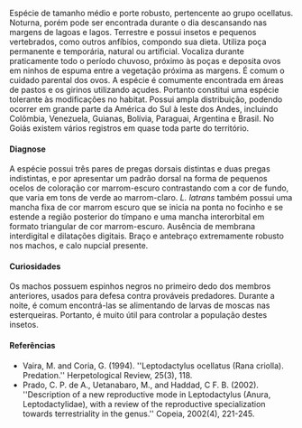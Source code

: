 ﻿Espécie de tamanho médio e porte robusto, pertencente ao grupo ocellatus. Noturna, porém pode ser encontrada durante o dia descansando nas margens de lagoas e lagos. Terrestre e possui insetos e pequenos vertebrados, como outros anfíbios, compondo sua dieta. Utiliza poça permanente e temporária, natural ou artificial. Vocaliza durante praticamente todo o período chuvoso, próximo às poças e deposita ovos em ninhos de espuma entre a vegetação próxima as margens. É comum o cuidado parental dos ovos.  A espécie é comumente encontrada em áreas de pastos e os girinos utilizando açudes. Portanto constitui uma espécie tolerante às modificações no habitat.
Possui ampla distribuição, podendo ocorrer em grande parte da América do Sul à leste dos Andes, incluindo Colômbia, Venezuela, Guianas, Bolívia, Paraguai, Argentina e Brasil. No Goiás existem vários registros em quase toda parte do território.


#### Diagnose
A espécie possui três pares de pregas dorsais distintas e duas pregas indistintas, e por apresentar um padrão dorsal na forma de pequenos <glossario>ocelos</glossario> de coloração cor marrom-escuro contrastando com a cor de fundo, que varia em tons de verde ao marrom-claro. *L. latrans* também possui uma mancha fixa de cor marrom escuro que se inicia na ponta no focinho e se estende a região posterior do tímpano e uma mancha interorbital em formato triangular de cor marrom-escuro. Ausência de membrana interdigital e dilatações digitais. Braço e antebraço extremamente robusto nos machos, e <glossario>calo nupcial</glossario> presente.


#### Curiosidades
Os machos possuem espinhos negros no primeiro dedo dos membros anteriores, usados para defesa contra prováveis predadores.
Durante a noite, é comum encontrá-las se alimentando de larvas de moscas nas esterqueiras. Portanto, é muito útil para controlar a população destes insetos.




#### Referências
* Vaira, M. and Coria, G. (1994). ''Leptodactylus ocellatus (Rana criolla). Predation.'' Herpetological Review, 25(3), 118. 
* Prado, C. P. de A., Uetanabaro, M., and Haddad, C F. B. (2002). ''Description of a new reproductive mode in Leptodactylus (Anura, Leptodactylidae), with a review of the reproductive specialization towards terrestriality in the genus.'' Copeia, 2002(4), 221-245.